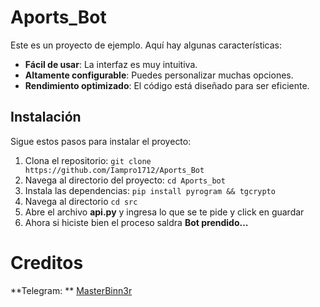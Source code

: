 # Aports_Bot

Este es un proyecto de ejemplo. Aquí hay algunas características:

- **Fácil de usar**: La interfaz es muy intuitiva.
- **Altamente configurable**: Puedes personalizar muchas opciones.
- **Rendimiento optimizado**: El código está diseñado para ser eficiente.

## Instalación

Sigue estos pasos para instalar el proyecto:

1. Clona el repositorio: `git clone https://github.com/Iampro1712/Aports_Bot`
2. Navega al directorio del proyecto: `cd Aports_bot`
3. Instala las dependencias: `pip install pyrogram && tgcrypto`
4. Navega al directorio `cd src`
5. Abre el archivo **api.py** y ingresa lo que se te pide y click en guardar
6. Ahora si hiciste bien el proceso saldra **Bot prendido...**

# Creditos

**Telegram: ** [MasterBinn3r](https://t.me/MasterBinn3r)